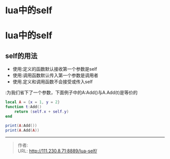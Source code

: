 # lua中的self

# lua中的self
## self的用法
- 使用:定义的函数默认接收第一个参数是self
- 使用:调用函数默认传入第一个参数是调用者
- 使用.定义和调用函数不会接受或传入self

:为我们省下了一个参数，下面例子中的A:Add()与A.Add(t)是等价的
```lua
local A = {x = 1, y = 2}
function t:Add()
    return (self.x + self.y)
end

print(A:Add())
print(A.Add(A))
```


---

> 作者:   
> URL: http://111.230.8.71:8889/lua-self/  

